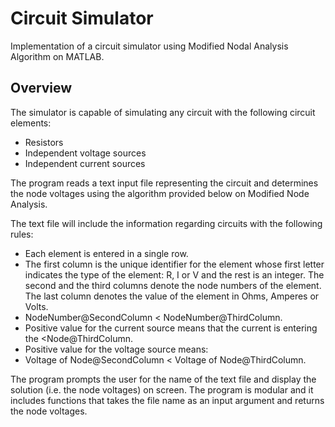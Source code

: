 # Circuit Simulator
Implementation of a circuit simulator using Modified Nodal Analysis Algorithm on MATLAB.

## Overview
The simulator is capable of simulating any circuit with the following circuit elements:
- Resistors
- Independent voltage sources
- Independent current sources

The program reads a text input file representing the circuit and determines the node voltages using the algorithm provided below on Modified Node Analysis.

The text file will include the information regarding circuits with the following rules:
- Each element is entered in a single row.
- The first column is the unique identifier for the element whose first letter indicates the type of the element: R, I or V and the rest is an integer. The second and the third columns denote the node numbers of the element. The last column denotes the value of the element in Ohms, Amperes or Volts. 
- NodeNumber@SecondColumn < NodeNumber@ThirdColumn.
- Positive value for the current source means that the current is entering the <Node@ThirdColumn.
- Positive value for the voltage source means: 
- Voltage of Node@SecondColumn < Voltage of Node@ThirdColumn.


The program prompts the user for the name of the text file and display the solution (i.e. the node voltages) on screen. The program is  modular and it includes functions that takes the file name as an input argument and returns the node voltages.
